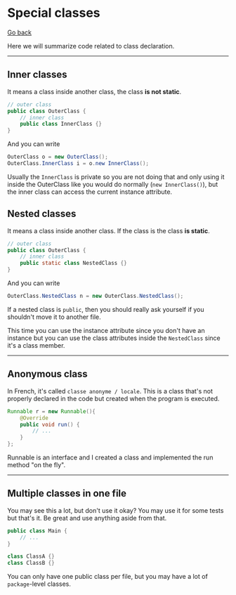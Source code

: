 # Special classes

[Go back](../index.md#advanced)

Here we will summarize code related to class declaration.

<hr class="sr">

## Inner classes

It means a class inside another class, the class **is not static**.

```java
// outer class
public class OuterClass {
    // inner class
    public class InnerClass {}
}
```

And you can write

```java
OuterClass o = new OuterClass();
OuterClass.InnerClass i = o.new InnerClass();
```

Usually the `InnerClass` is private so you are not doing that and only using it inside the OuterClass like you would do normally (`new InnerClass()`), but the inner class can access the current instance attribute.

## Nested classes

It means a class inside another class. If the class is the class **is static**.

```java
// outer class
public class OuterClass {
    // inner class
    public static class NestedClass {}
}
```

And you can write

```java
OuterClass.NestedClass n = new OuterClass.NestedClass();
```

If a nested class is `public`, then you should really ask yourself if you shouldn't move it to another file.

This time you can use the instance attribute since you don't have an instance but you can use the class attributes inside the `NestedClass` since it's a class member.

<hr class="sl">

## Anonymous class

In French, it's called `classe anonyme / locale`. This is a class that's not properly declared in the code but created when the program is executed.

```java
Runnable r = new Runnable(){
    @Override
    public void run() {
        // ...
    }
};
```

Runnable is an interface and I created a class and implemented the run method "on the fly".

<hr class="sr">

## Multiple classes in one file

You may see this a lot, but don't use it okay? You may use it for some tests but that's it. Be great and use anything aside from that.

```java
public class Main {
    // ...
}

class ClassA {}
class ClassB {}
```

You can only have one public class per file, but you may have a lot of `package`-level classes.